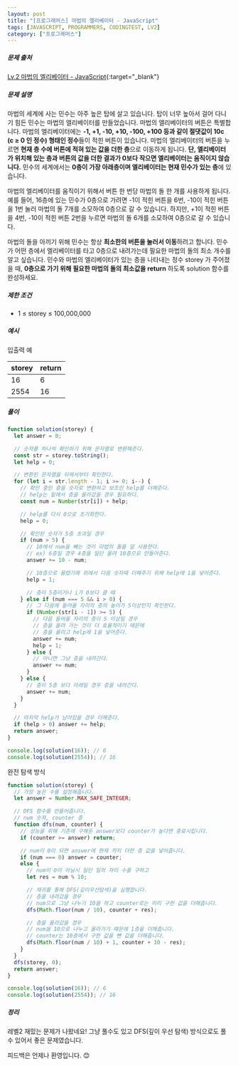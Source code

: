 ```yaml
---
layout: post
title: "[프로그래머스] 마법의 엘리베이터 - JavaScript"
tags: [JAVASCRIPT, PROGRAMMERS, CODINGTEST, LV2]
category: ["프로그래머스"]
---
```


##### 문제 출처

[Lv.2 마법의 엘리베이터 - JavaScript](https://school.programmers.co.kr/learn/courses/30/lessons/148653?language=javascript){:target="\_blank"}

##### 문제 설명

마법의 세계에 사는 민수는 아주 높은 탑에 살고 있습니다. 탑이 너무 높아서 걸어 다니기 힘든 민수는 마법의 엘리베이터를 만들었습니다. 마법의 엘리베이터의 버튼은 특별합니다. 마법의 엘리베이터에는 **-1, +1, -10, +10, -100, +100 등과 같이 절댓값이 10c (c ≥ 0 인 정수) 형태인 정수**들이 적힌 버튼이 있습니다. 마법의 엘리베이터의 버튼을 누르면 **현재 층 수에 버튼에 적혀 있는 값을 더한 층**으로 이동하게 됩니다. **단, 엘리베이터가 위치해 있는 층과 버튼의 값을 더한 결과가 0보다 작으면 엘리베이터는 움직이지 않습니다.** 민수의 세계에서는 **0층이 가장 아래층이며 엘리베이터는 현재 민수가 있는 층**에 있습니다.

마법의 엘리베이터를 움직이기 위해서 버튼 한 번당 마법의 돌 한 개를 사용하게 됩니다.예를 들어, 16층에 있는 민수가 0층으로 가려면 -1이 적힌 버튼을 6번, -10이 적힌 버튼을 1번 눌러 마법의 돌 7개를 소모하여 0층으로 갈 수 있습니다. 하지만, +1이 적힌 버튼을 4번, -10이 적힌 버튼 2번을 누르면 마법의 돌 6개를 소모하여 0층으로 갈 수 있습니다.

마법의 돌을 아끼기 위해 민수는 항상 **최소한의 버튼을 눌러서 이동**하려고 합니다. 민수가 어떤 층에서 엘리베이터를 타고 0층으로 내려가는데 필요한 마법의 돌의 최소 개수를 알고 싶습니다. 민수와 마법의 엘리베이터가 있는 층을 나타내는 정수 storey 가 주어졌을 때, **0층으로 가기 위해 필요한 마법의 돌의 최소값을 return** 하도록 solution 함수를 완성하세요.

##### 제한 조건

- 1 ≤ storey ≤ 100,000,000

##### 예시

입출력 예

| storey | return |
| ------ | ------ |
| 16     | 6      |
| 2554   | 16     |

##### 풀이

```javascript
function solution(storey) {
  let answer = 0;

  // 숫자를 하나씩 확인하기 위해 문자열로 변환해준다.
  const str = storey.toString();
  let help = 0;

  // 변환된 문자열을 뒤에서부터 확인한다.
  for (let i = str.length - 1; i >= 0; i--) {
    // 확인 중인 층을 숫자로 변환하고 보조인 help를 더해준다.
    // help는 밑에서 층을 올라갔을 경우 필요하다.
    const num = Number(str[i]) + help;

    // help를 다시 0으로 초기화한다.
    help = 0;

    // 확인된 숫자가 5층 초과일 경우
    if (num > 5) {
      // 10에서 num을 빼는 것이 마법의 돌을 덜 사용한다.
      // ex) 6층일 경우 4층을 일단 올려 10층으로 만들어준다.
      answer += 10 - num;

      // 10층으로 올렸기에 위에서 다음 숫자때 더해주기 위해 help에 1을 넣어준다.
      help = 1;

      // 층이 5층이거나 i가 0보다 클 때
    } else if (num === 5 && i > 0) {
      // 그 다음에 들어올 자리의 층의 높이가 5이상인지 확인한다.
      if (Number(str[i - 1]) >= 5) {
        // 다음 들어올 자리의 층이 5 이상일 경우
        // 층을 올려 가는 것이 더 효율적이기 때문에
        // 층을 올리고 help에 1을 넣어준다.
        answer += num;
        help = 1;
      } else {
        // 아니면 그냥 층을 내려간다.
        answer += num;
      }
    } else {
      // 층이 5층 보다 아래일 경우 층을 내려간다.
      answer += num;
    }
  }

  // 마지막 help가 남아있을 경우 더해준다.
  if (help > 0) answer += help;
  return answer;
}

console.log(solution(16)); // 6
console.log(solution(2554)); // 16
```

완전 탐색 방식

```javascript
function solution(storey) {
  // 가장 높은 수를 설정해줍니다.
  let answer = Number.MAX_SAFE_INTEGER;

  // DFS 함수를 만들어줍니다.
  // num 숫자, counter 층
  function dfs(num, counter) {
    // 성능을 위해 기존에 구해둔 answer보다 counter가 높다면 종료시킵니다.
    if (counter >= answer) return;

    // num이 0이 되면 answer에 현재 까지 더한 층 값을 넣어줍니다.
    if (num === 0) answer = counter;
    else {
      // num이 0이 아닐시 일단 일의 자리 수를 구하고
      let res = num % 10;

      // 재귀를 통해 DFS(깊이우선탐색)을 실행합니다.
      // 층을 내려갔을 경우
      // num으로 그냥 나누기 10을 하고 counter로는 미리 구한 값을 더해줍니다.
      dfs(Math.floor(num / 10), counter + res);

      // 층을 올라갔을 경우
      // num을 10으로 나누고 올라가기 떄문에 1층을 더해줍니다.
      // counter는 10층에서 구한 값을 뺸 값을 더해줍니다.
      dfs(Math.floor(num / 10) + 1, counter + 10 - res);
    }
  }
  dfs(storey, 0);
  return answer;
}

console.log(solution(16)); // 6
console.log(solution(2554)); // 16
```

##### 정리

레벨2 재밌는 문제가 나왔네요! 그냥 풀수도 있고 DFS(깊이 우선 탐색) 방식으로도 풀 수 있어서 좋은 문제였습니다.<br/>

피드백은 언제나 환영입니다. 😊
